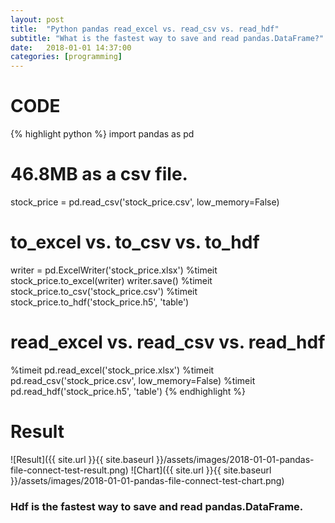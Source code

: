```yaml
---
layout: post
title:  "Python pandas read_excel vs. read_csv vs. read_hdf"
subtitle: "What is the fastest way to save and read pandas.DataFrame?"
date:   2018-01-01 14:37:00
categories: [programming]
---
```

# CODE
{% highlight python %}
import pandas as pd

# 46.8MB as a csv file.
stock_price = pd.read_csv('stock_price.csv', low_memory=False)

# to_excel vs. to_csv vs. to_hdf
writer = pd.ExcelWriter('stock_price.xlsx')
%timeit stock_price.to_excel(writer)
writer.save()
%timeit stock_price.to_csv('stock_price.csv')
%timeit stock_price.to_hdf('stock_price.h5', 'table')

# read_excel vs. read_csv vs. read_hdf
%timeit pd.read_excel('stock_price.xlsx')
%timeit pd.read_csv('stock_price.csv', low_memory=False)
%timeit pd.read_hdf('stock_price.h5', 'table')
{% endhighlight %}

# Result
![Result]({{ site.url }}{{ site.baseurl }}/assets/images/2018-01-01-pandas-file-connect-test-result.png)
![Chart]({{ site.url }}{{ site.baseurl }}/assets/images/2018-01-01-pandas-file-connect-test-chart.png)
### Hdf is the fastest way to save and read pandas.DataFrame.